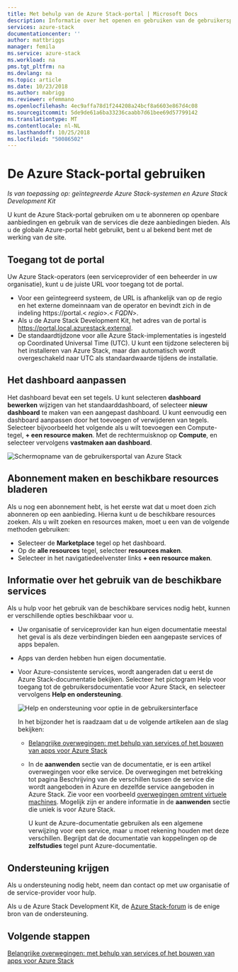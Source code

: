 ```yaml
---
title: Met behulp van de Azure Stack-portal | Microsoft Docs
description: Informatie over het openen en gebruiken van de gebruikersportal in Azure Stack.
services: azure-stack
documentationcenter: ''
author: mattbriggs
manager: femila
ms.service: azure-stack
ms.workload: na
pms.tgt_pltfrm: na
ms.devlang: na
ms.topic: article
ms.date: 10/23/2018
ms.author: mabrigg
ms.reviewer: efemmano
ms.openlocfilehash: 4ec9affa78d1f244208a24bcf8a6603e867d4c08
ms.sourcegitcommit: 5de9de61a6ba33236caabb7d61bee69d57799142
ms.translationtype: MT
ms.contentlocale: nl-NL
ms.lasthandoff: 10/25/2018
ms.locfileid: "50086502"
---
```

# <a name="use-the-azure-stack-portal"></a>De Azure Stack-portal gebruiken

*Is van toepassing op: geïntegreerde Azure Stack-systemen en Azure Stack Development Kit*

U kunt de Azure Stack-portal gebruiken om u te abonneren op openbare aanbiedingen en gebruik van de services die deze aanbiedingen bieden. Als u de globale Azure-portal hebt gebruikt, bent u al bekend bent met de werking van de site.

## <a name="access-the-portal"></a>Toegang tot de portal

Uw Azure Stack-operators (een serviceprovider of een beheerder in uw organisatie), kunt u de juiste URL voor toegang tot de portal.

- Voor een geïntegreerd systeem, de URL is afhankelijk van op de regio en het externe domeinnaam van de operator en bevindt zich in de indeling https://portal.&lt; *regio*&gt;.&lt; *FQDN*&gt;.
- Als u de Azure Stack Development Kit, het adres van de portal is https://portal.local.azurestack.external.
- De standaardtijdzone voor alle Azure Stack-implementaties is ingesteld op Coordinated Universal Time (UTC). U kunt een tijdzone selecteren bij het installeren van Azure Stack, maar dan automatisch wordt overgeschakeld naar UTC als standaardwaarde tijdens de installatie.

## <a name="customize-the-dashboard"></a>Het dashboard aanpassen

Het dashboard bevat een set tegels. U kunt selecteren **dashboard bewerken** wijzigen van het standaarddashboard, of selecteer **nieuw dashboard** te maken van een aangepast dashboard. U kunt eenvoudig een dashboard aanpassen door het toevoegen of verwijderen van tegels. Selecteer bijvoorbeeld het volgende als u wilt toevoegen een Compute-tegel, **+ een resource maken**. Met de rechtermuisknop op **Compute**, en selecteer vervolgens **vastmaken aan dashboard**.

![Schermopname van de gebruikersportal van Azure Stack](media/azure-stack-use-portal/userportal.png)

## <a name="create-subscription-and-browse-available-resources"></a>Abonnement maken en beschikbare resources bladeren

Als u nog een abonnement hebt, is het eerste wat dat u moet doen zich abonneren op een aanbieding. Hierna kunt u de beschikbare resources zoeken. Als u wilt zoeken en resources maken, moet u een van de volgende methoden gebruiken:

- Selecteer de **Marketplace** tegel op het dashboard.
- Op de **alle resources** tegel, selecteer **resources maken**.
- Selecteer in het navigatiedeelvenster links **+ een resource maken**.

## <a name="learn-how-to-use-available-services"></a>Informatie over het gebruik van de beschikbare services

Als u hulp voor het gebruik van de beschikbare services nodig hebt, kunnen er verschillende opties beschikbaar voor u.

- Uw organisatie of serviceprovider kan hun eigen documentatie meestal het geval is als deze verbindingen bieden een aangepaste services of apps bepalen.
- Apps van derden hebben hun eigen documentatie.
- Voor Azure-consistente services, wordt aangeraden dat u eerst de Azure Stack-documentatie bekijken. Selecteer het pictogram Help voor toegang tot de gebruikersdocumentatie voor Azure Stack, en selecteer vervolgens **Help en ondersteuning**.

    ![Help en ondersteuning voor optie in de gebruikersinterface](media/azure-stack-use-portal/HelpAndSupport.png)

    In het bijzonder het is raadzaam dat u de volgende artikelen aan de slag bekijken:

    - [Belangrijke overwegingen: met behulp van services of het bouwen van apps voor Azure Stack](azure-stack-considerations.md)
    - In de **aanwenden** sectie van de documentatie, er is een artikel overwegingen voor elke service. De overwegingen met betrekking tot pagina Beschrijving van de verschillen tussen de service die wordt aangeboden in Azure en dezelfde service aangeboden in Azure Stack. Zie voor een voorbeeld [overwegingen omtrent virtuele machines](azure-stack-vm-considerations.md). Mogelijk zijn er andere informatie in de **aanwenden** sectie die uniek is voor Azure Stack.

      U kunt de Azure-documentatie gebruiken als een algemene verwijzing voor een service, maar u moet rekening houden met deze verschillen. Begrijpt dat de documentatie van koppelingen op de **zelfstudies** tegel punt Azure-documentatie.

## <a name="get-support"></a>Ondersteuning krijgen

Als u ondersteuning nodig hebt, neem dan contact op met uw organisatie of de service-provider voor hulp.

Als u de Azure Stack Development Kit, de [Azure Stack-forum](https://social.msdn.microsoft.com/Forums/azure/home?forum=azurestack) is de enige bron van de ondersteuning.

## <a name="next-steps"></a>Volgende stappen

[Belangrijke overwegingen: met behulp van services of het bouwen van apps voor Azure Stack](azure-stack-considerations.md)
